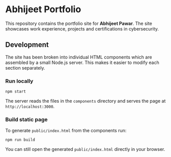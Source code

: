# Abhijeet Portfolio

This repository contains the portfolio site for **Abhijeet Pawar**. The site showcases work experience, projects and certifications in cybersecurity.

## Development

The site has been broken into individual HTML components which are assembled by
a small Node.js server. This makes it easier to modify each section separately.

### Run locally

```
npm start
```

The server reads the files in the `components` directory and serves the page at
`http://localhost:3000`.

### Build static page

To generate `public/index.html` from the components run:

```
npm run build
```

You can still open the generated `public/index.html` directly in your browser.
